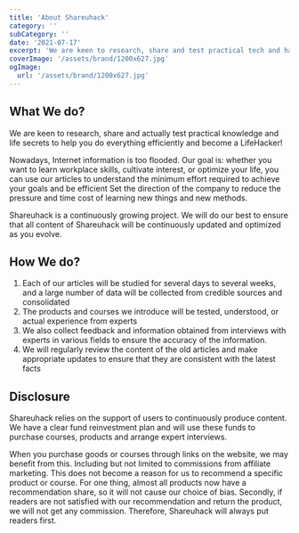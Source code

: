 ```yaml
---
title: 'About Shareuhack'
category: ''
subCategory: ''
date: '2021-07-17'
excerpt: 'We are keen to research, share and test practical tech and hacks to help you do everything efficiently. Help you become lifehacker!'
coverImage: '/assets/brand/1200x627.jpg'
ogImage:
  url: '/assets/brand/1200x627.jpg'
---
```


## What We do?

We are keen to research, share and actually test practical knowledge and life secrets to help you do everything efficiently and become a LifeHacker!

Nowadays, Internet information is too flooded. Our goal is: whether you want to learn workplace skills, cultivate interest, or optimize your life, you can use our articles to understand the minimum effort required to achieve your goals and be efficient Set the direction of the company to reduce the pressure and time cost of learning new things and new methods.

Shareuhack is a continuously growing project. We will do our best to ensure that all content of Shareuhack will be continuously updated and optimized as you evolve.

## How We do?

1. Each of our articles will be studied for several days to several weeks, and a large number of data will be collected from credible sources and consolidated
2. The products and courses we introduce will be tested, understood, or actual experience from experts
3. We also collect feedback and information obtained from interviews with experts in various fields to ensure the accuracy of the information.
4. We will regularly review the content of the old articles and make appropriate updates to ensure that they are consistent with the latest facts

## Disclosure

Shareuhack relies on the support of users to continuously produce content. We have a clear fund reinvestment plan and will use these funds to purchase courses, products and arrange expert interviews.

When you purchase goods or courses through links on the website, we may benefit from this. Including but not limited to commissions from affiliate marketing. This does not become a reason for us to recommend a specific product or course. For one thing, almost all products now have a recommendation share, so it will not cause our choice of bias. Secondly, if readers are not satisfied with our recommendation and return the product, we will not get any commission. Therefore, Shareuhack will always put readers first.
